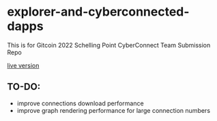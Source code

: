 # explorer-and-cyberconnected-dapps
This is for Gitcoin 2022 Schelling Point CyberConnect Team Submission Repo

[live version](https://unicornideas.github.io/CyberConnect-explorer/#/)

## TO-DO:
- improve connections download performance
- improve graph rendering performance for large connection numbers
